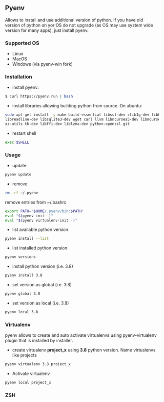 ## Pyenv
Allows to install and use additional version of python.
If you have old version of python on yor OS do not upgrade (as OS may use system wide version for many apps), just install pyenv. 

### Supported OS
* Linux
* MacOS
* Windows (via pyenv-win fork)

### Installation
* install pyenv:
```bash
$ curl https://pyenv.run | bash
```
* install libraries allowing building python from source. On ubuntu:
```bash
sudo apt-get install -y make build-essential libssl-dev zlib1g-dev libbz2-dev \
libreadline-dev libsqlite3-dev wget curl llvm libncurses5-dev libncursesw5-dev \
xz-utils tk-dev libffi-dev liblzma-dev python-openssl git
``` 
* restart shell
```bash
exec $SHELL
```
### Usage
* update
```bash
pyenv update
```
* remove
```bash
rm -rf ~/.pyenv
```
remove entries from ~/.bashrc
```bash
export PATH="$HOME/.pyenv/bin:$PATH"
eval "$(pyenv init -)"
eval "$(pyenv virtualenv-init -)"
```
* list available python version
```bash
pyenv install --list
```
* list installed python version
```bash
pyenv versions
```
* install python version (i.e. 3.8)
```bash
pyenv install 3.8
```
* set version as global (i.e. 3.8)
```bash
pyenv global 3.8
```
* set version as local (i.e. 3.8)
```bash
pyenv local 3.8
```
### Virtualenv
pyenv allows to create and auto activate virtualenvs using pyenv-virtualenv plugin that is installed by installer.

* create virtualenv **project_x** using **3.8** python version. Name virtualenvs like projects
```bash
pyenv virtualenv 3.8 project_x
```
* Activate virtualenv
```bash
pyenv local project_x
```
### ZSH


<!--stackedit_data:
eyJoaXN0b3J5IjpbLTUwNjgzNjAwNSwxMDU2MjI1NDcwLC0xNT
M2NTM4NzA5LC0xNDIyODA4OTQ0LC0xNDM0MTQ1NTgwXX0=
-->